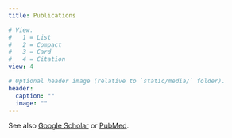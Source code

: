 ```yaml
---
title: Publications

# View.
#   1 = List
#   2 = Compact
#   3 = Card
#   4 = Citation
view: 4

# Optional header image (relative to `static/media/` folder).
header:
  caption: ""
  image: ""
---
```


See also [Google Scholar](https://scholar.google.com/citations?hl=en&user=Arx56RkJBrYC&view_op=list_works&sortby=pubdate) or [PubMed](https://www.ncbi.nlm.nih.gov/sites/myncbi/yury.pritykin.1/bibliography/51559377/public/?sort=date&direction=ascending).
